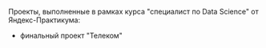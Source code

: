 Проекты, выполненные в рамках курса "специалист по Data Science" от Яндекс-Практикума:
- финальный проект "Телеком"
